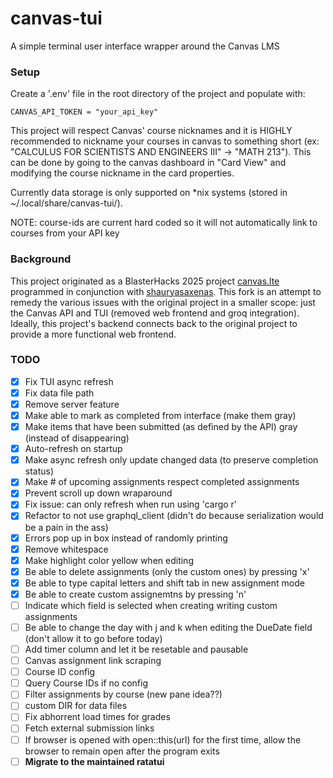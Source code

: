 # canvas-tui

A simple terminal user interface wrapper around the Canvas LMS

### Setup

Create a '.env' file in the root directory of the project and populate with:
```
CANVAS_API_TOKEN = "your_api_key"
```

This project will respect Canvas' course nicknames and it is HIGHLY recommended
to nickname your courses in canvas to something short (ex: "CALCULUS FOR
SCIENTISTS AND ENGINEERS III" -> "MATH 213"). This can be done by going to the
canvas dashboard in "Card View" and modifying the course nickname in the card
properties.

Currently data storage is only supported on *nix systems (stored in ~/.local/share/canvas-tui/).

NOTE: course-ids are current hard coded so it will not automatically link to courses from your API key

### Background

This project originated as a BlasterHacks 2025 project [canvas.lte](https://github.com/hoehlrich/canvas-tui)
programmed in conjunction with [shauryasaxenas](https://github.com/shauryasaxenas). This fork is an attempt to
remedy the various issues with the original project in a smaller scope: just
the Canvas API and TUI (removed web frontend and groq integration). Ideally,
this project's backend connects back to the original project to provide a more
functional web frontend.

### TODO
- [X] Fix TUI async refresh
- [X] Fix data file path
- [X] Remove server feature
- [X] Make able to mark as completed from interface (make them gray)
- [X] Make items that have been submitted (as defined by the API) gray (instead of disappearing)
- [X] Auto-refresh on startup
- [X] Make async refresh only update changed data (to preserve completion status)
- [X] Make # of upcoming assignments respect completed assignments
- [X] Prevent scroll up down wraparound
- [X] Fix issue: can only refresh when run using 'cargo r'
- [X] Refactor to not use graphql_client (didn't do because serialization would be a pain in the ass)
- [X] Errors pop up in box instead of randomly printing
- [X] Remove whitespace
- [X] Make highlight color yellow when editing
- [X] Be able to delete assignments (only the custom ones) by pressing 'x'
- [X] Be able to type capital letters and shift tab in new assignment mode
- [X] Be able to create custom assignemtns by pressing 'n'
- [ ] Indicate which field is selected when creating writing custom assignments
- [ ] Be able to change the day with j and k when editing the DueDate field (don't allow it to go before today)
- [ ] Add timer column and let it be resetable and pausable
- [ ] Canvas assignment link scraping
- [ ] Course ID config
- [ ] Query Course IDs if no config
- [ ] Filter assignments by course (new pane idea??)
- [ ] custom DIR for data files
- [ ] Fix abhorrent load times for grades
- [ ] Fetch external submission links
- [ ] If browser is opened with open::this(url) for the first time, allow the browser to remain open after the program exits
- [ ] **Migrate to the maintained ratatui**
